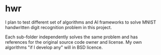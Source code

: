 # hwr
 
 I plan to test different set of algorithms and AI frameworks to solve MNIST handwritten digit recognition problem in this project.

 Each sub-folder independently solves the same problem and has references for the original source code owner and license. My own algorithms "if I develop any" will in BSD licence.


